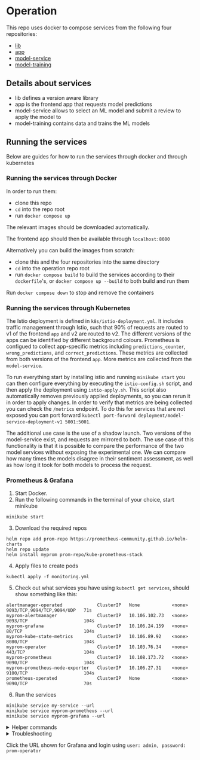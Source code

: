 # Operation

This repo uses docker to compose services from the following four repositories:

- [lib](https://github.com/remla23-team04/lib)
- [app](https://github.com/remla23-team04/app)
- [model-service](https://github.com/remla23-team04/model-service)
- [model-training](https://github.com/remla23-team04/model-training)

## Details about services

- lib defines a version aware library
- app is the frontend app that requests model predictions
- model-service allows to select an ML model and submit a review to apply the model to
- model-training contains data and trains the ML models

## Running the services

Below are guides for how to run the services through docker and through kubernetes

### Running the services through Docker

In order to run them:

- clone this repo
- `cd` into the repo root
- run `docker compose up`

The relevant images should be downloaded automatically.

The frontend app should then be available through `localhost:8080`

Alternatively you can build the images from scratch:

- clone this and the four repositories into the same directory
- `cd` into the operation repo root
- run `docker compose build` to build the services according to their `dockerfile`'s, or `docker compose up --build` to both build and run them

Run `docker compose down` to stop and remove the containers

### Running the services through Kubernetes

The Istio deployment is defined in `k8s/istio-deployment.yml`. It includes traffic management through Istio, such that 90% of requests are routed to v1 of the frontend `app` and v2 are routed to v2. The different versions of the apps can be identified by different background colours. Prometheus is configued to collect app-specific metrics including `predictions_counter`, `wrong_predictions`, and `correct_predictions`. These metrics are collected from both versions of the frontend `app`. More metrics are collected from the `model-service`.

To run everything start by installing istio and running `minikube start` you can then configure everything by executing the `istio-config.sh` script, and then apply the deployment using `istio-apply.sh`. This script also automatically removes previously applied deployments, so you can rerun it in order to apply changes. In order to verify that metrics are being collected you can check the `/metrics` endpoint. To do this for services that are not exposed you can port forward `kubectl port-forward deployment/model-service-deployment-v1 5001:5001`.

The additional use case is the use of a shadow launch. Two versions of the model-service exist, and requests are mirrored to both. The use case of this functionality is that it is possible to compare the performance of the two model services without exposing the experimental one. We can compare how many times the models disagree in their sentiment assessment, as well as how long it took for both models to process the request.


### Prometheus & Grafana
1. Start Docker. 
2. Run the following commands in the terminal of your choice, start minikube
```
minikube start
```
3. Download the required repos
```
helm repo add prom-repo https://prometheus-community.github.io/helm-charts
helm repo update
helm install myprom prom-repo/kube-prometheus-stack
```
4. Apply files to create pods
```
kubectl apply -f monitoring.yml
```
5. Check out what services you have using `kubectl get services`, should show something like this:
```
alertmanager-operated             ClusterIP   None            <none>        9093/TCP,9094/TCP,9094/UDP   71s
myprom-alertmanager               ClusterIP   10.106.102.73   <none>        9093/TCP                     104s
myprom-grafana                    ClusterIP   10.106.24.159   <none>        80/TCP                       104s
myprom-kube-state-metrics         ClusterIP   10.106.89.92    <none>        8080/TCP                     104s
myprom-operator                   ClusterIP   10.103.76.34    <none>        443/TCP                      104s
myprom-prometheus                 ClusterIP   10.108.173.72   <none>        9090/TCP                     104s
myprom-prometheus-node-exporter   ClusterIP   10.106.27.31    <none>        9100/TCP                     104s
prometheus-operated               ClusterIP   None            <none>        9090/TCP                     70s
```
6. Run the services
```
minikube service my-service --url
minikube service myprom-prometheus --url
minikube service myprom-grafana --url
```

<details>
  <summary>Helper commands</summary>

```
minikube status
minikube service list
```

```
helm version
helm list
helm repo list
helm status myprom
helm uninstall myprom
```

```
kubectl get pods
kubectl delete pod --all
kubectl get services
```
  
</details>


<details>
  <summary>Troubleshooting</summary>

If somehow just running the commands above doesn't work 
(e.g. for me it stopped working at `helm install myprom prom-repo/kube-prometheus-stack`) 
you can create a new namespace, and instead of just running the commands in the `default` namespace
you can just add `--namespace <insert_namespace_name_here>` after every command from above. See below:
```
kubectl get services --namespace demo
```
  
</details>



Click the URL shown for Grafana and login using `user: admin, password: prom-operator`